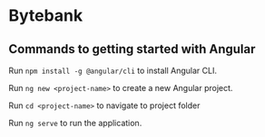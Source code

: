 # Bytebank

## Commands to getting started with Angular

Run `npm install -g @angular/cli` to install Angular CLI.

Run `ng new <project-name>` to create a new Angular project.

Run `cd <project-name>` to navigate to project folder

Run `ng serve` to run the application.
